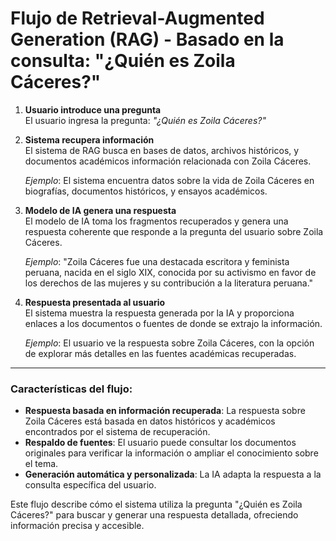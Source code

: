 # Flujo de Retrieval-Augmented Generation (RAG) - Basado en la consulta: "¿Quién es Zoila Cáceres?"

1. **Usuario introduce una pregunta**  
   El usuario ingresa la pregunta: _"¿Quién es Zoila Cáceres?"_

2. **Sistema recupera información**  
   El sistema de RAG busca en bases de datos, archivos históricos, y documentos académicos información relacionada con Zoila Cáceres.

   _Ejemplo_: El sistema encuentra datos sobre la vida de Zoila Cáceres en biografías, documentos históricos, y ensayos académicos.

3. **Modelo de IA genera una respuesta**  
   El modelo de IA toma los fragmentos recuperados y genera una respuesta coherente que responde a la pregunta del usuario sobre Zoila Cáceres.

   _Ejemplo_: "Zoila Cáceres fue una destacada escritora y feminista peruana, nacida en el siglo XIX, conocida por su activismo en favor de los derechos de las mujeres y su contribución a la literatura peruana."

4. **Respuesta presentada al usuario**  
   El sistema muestra la respuesta generada por la IA y proporciona enlaces a los documentos o fuentes de donde se extrajo la información.

   _Ejemplo_: El usuario ve la respuesta sobre Zoila Cáceres, con la opción de explorar más detalles en las fuentes académicas recuperadas.

-------------------------------
### Características del flujo:
- **Respuesta basada en información recuperada**: La respuesta sobre Zoila Cáceres está basada en datos históricos y académicos encontrados por el sistema de recuperación.
- **Respaldo de fuentes**: El usuario puede consultar los documentos originales para verificar la información o ampliar el conocimiento sobre el tema.
- **Generación automática y personalizada**: La IA adapta la respuesta a la consulta específica del usuario.

Este flujo describe cómo el sistema utiliza la pregunta "¿Quién es Zoila Cáceres?" para buscar y generar una respuesta detallada, ofreciendo información precisa y accesible.

